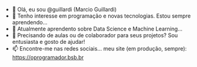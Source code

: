 - 👋 Olá, eu sou @guillardi (Marcio Guillardi)
- 👀 Tenho interesse em programação e novas tecnologias. Estou sempre aprendendo...
- 🌱 Atualmente aprendento sobre Data Science e Machine Learning...
- 💞️ Precisando de aulas ou de colaborador para seus projetos? Sou entusiasta e gosto de ajudar!
- 📫 Encontre-me nas redes sociais... meu site (em produção, sempre): https://oprogramador.bsb.br

<!---
guillardi/guillardi is a ✨ special ✨ repository because its `README.md` (this file) appears on your GitHub profile.
You can click the Preview link to take a look at your changes.
--->
